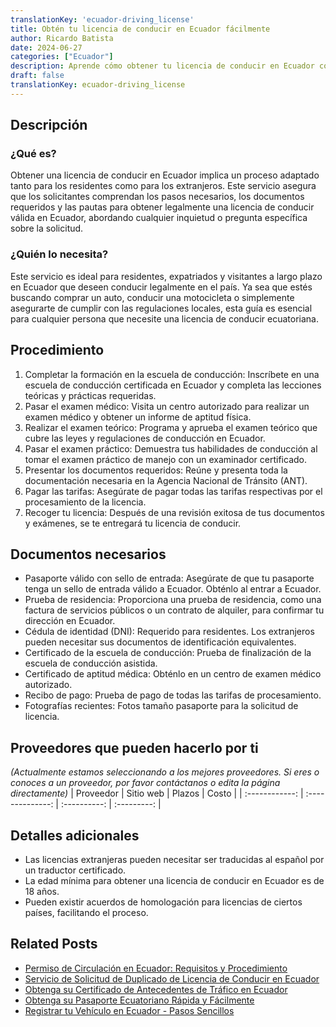 ```yaml
---
translationKey: 'ecuador-driving_license'
title: Obtén tu licencia de conducir en Ecuador fácilmente
author: Ricardo Batista
date: 2024-06-27
categories: ["Ecuador"]
description: Aprende cómo obtener tu licencia de conducir en Ecuador con nuestra guía paso a paso y consejos esenciales para comenzar rápido y legalmente.
draft: false
translationKey: ecuador-driving_license
---
```


## Descripción
### ¿Qué es?
Obtener una licencia de conducir en Ecuador implica un proceso adaptado tanto para los residentes como para los extranjeros. Este servicio asegura que los solicitantes comprendan los pasos necesarios, los documentos requeridos y las pautas para obtener legalmente una licencia de conducir válida en Ecuador, abordando cualquier inquietud o pregunta específica sobre la solicitud.

### ¿Quién lo necesita?
Este servicio es ideal para residentes, expatriados y visitantes a largo plazo en Ecuador que deseen conducir legalmente en el país. Ya sea que estés buscando comprar un auto, conducir una motocicleta o simplemente asegurarte de cumplir con las regulaciones locales, esta guía es esencial para cualquier persona que necesite una licencia de conducir ecuatoriana.

## Procedimiento

1. Completar la formación en la escuela de conducción: Inscríbete en una escuela de conducción certificada en Ecuador y completa las lecciones teóricas y prácticas requeridas.
2. Pasar el examen médico: Visita un centro autorizado para realizar un examen médico y obtener un informe de aptitud física.
3. Realizar el examen teórico: Programa y aprueba el examen teórico que cubre las leyes y regulaciones de conducción en Ecuador.
4. Pasar el examen práctico: Demuestra tus habilidades de conducción al tomar el examen práctico de manejo con un examinador certificado.
5. Presentar los documentos requeridos: Reúne y presenta toda la documentación necesaria en la Agencia Nacional de Tránsito (ANT).
6. Pagar las tarifas: Asegúrate de pagar todas las tarifas respectivas por el procesamiento de la licencia.
7. Recoger tu licencia: Después de una revisión exitosa de tus documentos y exámenes, se te entregará tu licencia de conducir.

## Documentos necesarios

- Pasaporte válido con sello de entrada: Asegúrate de que tu pasaporte tenga un sello de entrada válido a Ecuador. Obténlo al entrar a Ecuador.
- Prueba de residencia: Proporciona una prueba de residencia, como una factura de servicios públicos o un contrato de alquiler, para confirmar tu dirección en Ecuador.
- Cédula de identidad (DNI): Requerido para residentes. Los extranjeros pueden necesitar sus documentos de identificación equivalentes.
- Certificado de la escuela de conducción: Prueba de finalización de la escuela de conducción asistida.
- Certificado de aptitud médica: Obténlo en un centro de examen médico autorizado.
- Recibo de pago: Prueba de pago de todas las tarifas de procesamiento.
- Fotografías recientes: Fotos tamaño pasaporte para la solicitud de licencia.

## Proveedores que pueden hacerlo por ti
_(Actualmente estamos seleccionando a los mejores proveedores. Si eres o conoces a un proveedor, por favor contáctanos o edita la página directamente)_
| Proveedor      |     Sitio web    |    Plazos    |    Costo    |
| :------------: | :--------------: | :----------: | :---------: |

## Detalles adicionales

- Las licencias extranjeras pueden necesitar ser traducidas al español por un traductor certificado.
- La edad mínima para obtener una licencia de conducir en Ecuador es de 18 años.
- Pueden existir acuerdos de homologación para licencias de ciertos países, facilitando el proceso.


## Related Posts

- [Permiso de Circulación en Ecuador: Requisitos y Procedimiento](https://tramitit.com/es/guides/ecuador/permiso_de_circulación/)
- [Servicio de Solicitud de Duplicado de Licencia de Conducir en Ecuador](https://tramitit.com/es/guides/ecuador/solicitud_de_duplicado_de_licencia_de_conducir/)
- [Obtenga su Certificado de Antecedentes de Tráfico en Ecuador](https://tramitit.com/es/guides/ecuador/certificado_de_antecedentes_de_tránsito/)
- [Obtenga su Pasaporte Ecuatoriano Rápida y Fácilmente](https://tramitit.com/es/guides/ecuador/pasaporte_ecuatoriano/)
- [Registrar tu Vehículo en Ecuador - Pasos Sencillos](https://tramitit.com/es/guides/ecuador/registro_de_vehículo/)